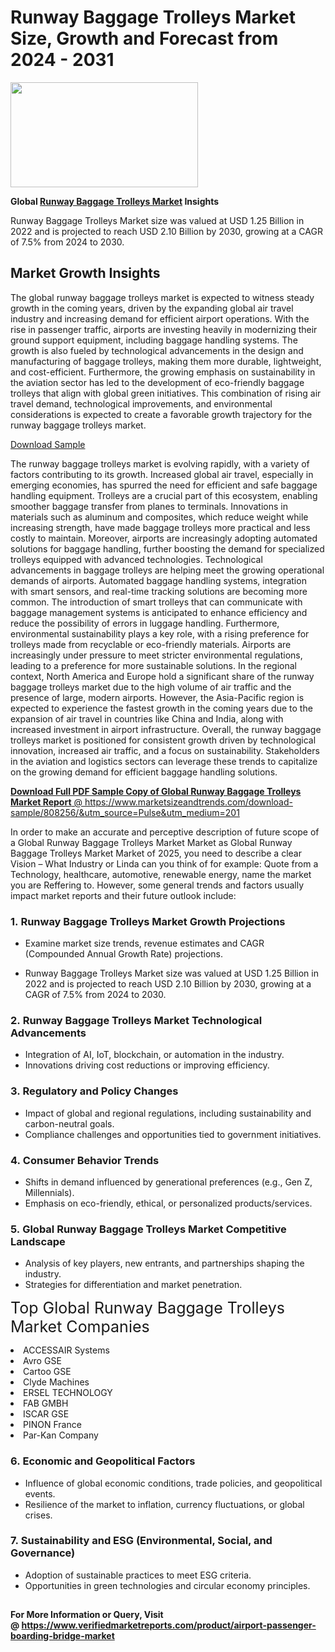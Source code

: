 <H1>Runway Baggage Trolleys Market Size, Growth and Forecast from 2024 - 2031</H1><img class="aligncenter size-medium wp-image-584254" src="https://thirdeyenews.in/wp-content/uploads/2024/09/Global-Market-Research-300x168.jpeg" alt="" width="300" height="168" /><p><strong>Global&nbsp;<a href="https://www.marketsizeandtrends.com/download-sample/808256/&amp;utm_source=Pulse&amp;utm_medium=201">Runway Baggage Trolleys Market</a> Insights</strong></p><p>Runway Baggage Trolleys Market size was valued at USD 1.25 Billion in 2022 and is projected to reach USD 2.10 Billion by 2030, growing at a CAGR of 7.5% from 2024 to 2030.</p><p><h2>Market Growth Insights</h2> <p>The global runway baggage trolleys market is expected to witness steady growth in the coming years, driven by the expanding global air travel industry and increasing demand for efficient airport operations. With the rise in passenger traffic, airports are investing heavily in modernizing their ground support equipment, including baggage handling systems. The growth is also fueled by technological advancements in the design and manufacturing of baggage trolleys, making them more durable, lightweight, and cost-efficient. Furthermore, the growing emphasis on sustainability in the aviation sector has led to the development of eco-friendly baggage trolleys that align with global green initiatives. This combination of rising air travel demand, technological improvements, and environmental considerations is expected to create a favorable growth trajectory for the runway baggage trolleys market.</p> <p><a href="#">Download Sample</a></p> <p>The runway baggage trolleys market is evolving rapidly, with a variety of factors contributing to its growth. Increased global air travel, especially in emerging economies, has spurred the need for efficient and safe baggage handling equipment. Trolleys are a crucial part of this ecosystem, enabling smoother baggage transfer from planes to terminals. Innovations in materials such as aluminum and composites, which reduce weight while increasing strength, have made baggage trolleys more practical and less costly to maintain. Moreover, airports are increasingly adopting automated solutions for baggage handling, further boosting the demand for specialized trolleys equipped with advanced technologies. Technological advancements in baggage trolleys are helping meet the growing operational demands of airports. Automated baggage handling systems, integration with smart sensors, and real-time tracking solutions are becoming more common. The introduction of smart trolleys that can communicate with baggage management systems is anticipated to enhance efficiency and reduce the possibility of errors in luggage handling. Furthermore, environmental sustainability plays a key role, with a rising preference for trolleys made from recyclable or eco-friendly materials. Airports are increasingly under pressure to meet stricter environmental regulations, leading to a preference for more sustainable solutions. In the regional context, North America and Europe hold a significant share of the runway baggage trolleys market due to the high volume of air traffic and the presence of large, modern airports. However, the Asia-Pacific region is expected to experience the fastest growth in the coming years due to the expansion of air travel in countries like China and India, along with increased investment in airport infrastructure. Overall, the runway baggage trolleys market is positioned for consistent growth driven by technological innovation, increased air traffic, and a focus on sustainability. Stakeholders in the aviation and logistics sectors can leverage these trends to capitalize on the growing demand for efficient baggage handling solutions.</p> <p><a href="#"></p><p><span class=""><strong>Download Full PDF Sample Copy of Global Runway Baggage Trolleys Market Report</strong> @ <a href="https://www.marketsizeandtrends.com/download-sample/808256/&amp;utm_source=Pulse&amp;utm_medium=201" target="_blank">https://www.marketsizeandtrends.com/download-sample/808256/&amp;utm_source=Pulse&amp;utm_medium=201</a></span></p><p>In order to make an accurate and perceptive description of future scope of a Global&nbsp;Runway Baggage Trolleys Market Market as Global&nbsp;Runway Baggage Trolleys Market Market of 2025, you need to describe a clear Vision &ndash; What Industry or Linda can you think of for example: Quote from a Technology, healthcare, automotive, renewable energy, name the market you are Reffering to. However, some general trends and factors usually impact market reports and their future outlook include:</p><h3>1.&nbsp;<strong>Runway Baggage Trolleys Market Growth Projections</strong></h3><ul><li>Examine market size trends, revenue estimates and CAGR (Compounded Annual Growth Rate) projections.</li><li><p>Runway Baggage Trolleys Market size was valued at USD 1.25 Billion in 2022 and is projected to reach USD 2.10 Billion by 2030, growing at a CAGR of 7.5% from 2024 to 2030.</p></li></ul><h3>2.&nbsp;<strong>Runway Baggage Trolleys Market Technological Advancements</strong></h3><ul><li>Integration of AI, IoT, blockchain, or automation in the industry.</li><li>Innovations driving cost reductions or improving efficiency.</li></ul><h3>3.&nbsp;<strong>Regulatory and Policy Changes</strong></h3><ul><li>Impact of global and regional regulations, including sustainability and carbon-neutral goals.</li><li>Compliance challenges and opportunities tied to government initiatives.</li></ul><h3>4.&nbsp;<strong>Consumer Behavior Trends</strong></h3><ul><li>Shifts in demand influenced by generational preferences (e.g., Gen Z, Millennials).</li><li>Emphasis on eco-friendly, ethical, or personalized products/services.</li></ul><h3>5.&nbsp;<strong>Global Runway Baggage Trolleys Market Competitive Landscape</strong></h3><ul><li>Analysis of key players, new entrants, and partnerships shaping the industry.</li><li>Strategies for differentiation and market penetration.</li></ul><p data-pm-slice="1 1 []"><span style="color: inherit; font-family: inherit; font-size: 25px;">Top Global Runway Baggage Trolleys Market Companies</span></p><div class="" data-test-id=""><p><li>ACCESSAIR Systems</li><li> Avro GSE</li><li> Cartoo GSE</li><li> Clyde Machines</li><li> ERSEL TECHNOLOGY</li><li> FAB GMBH</li><li> ISCAR GSE</li><li> PINON France</li><li> Par-Kan Company</li></p></div><h3>6.&nbsp;<strong>Economic and Geopolitical Factors</strong></h3><ul><li>Influence of global economic conditions, trade policies, and geopolitical events.</li><li>Resilience of the market to inflation, currency fluctuations, or global crises.</li></ul><h3>7.&nbsp;<strong>Sustainability and ESG (Environmental, Social, and Governance)</strong></h3><ul><li>Adoption of sustainable practices to meet ESG criteria.</li><li>Opportunities in green technologies and circular economy principles.</li></ul><h2><strong style="font-size: 14px;">For More Information or Query, Visit @&nbsp;</strong><a style="background-color: #ffffff; font-size: 14px;" href="https://www.marketsizeandtrends.com/report/runway-baggage-trolleys-market/" target="_blank">https://www.verifiedmarketreports.com/product/airport-passenger-boarding-bridge-market</a></h2>
